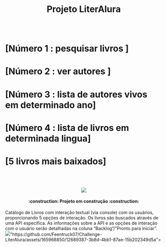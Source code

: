 <p>
<h1 align="center"> Projeto LiterAlura </h1>
</p>
<br></br>
<h1>[Número 1 : pesquisar livros ]</h1>
<h1>[Número 2 : ver autores ]</h1>
<h1>[Número 3 : lista de autores vivos em determinado ano]</h1>
<h1>[Número 4 : lista de livros em determinada lingua]</h1>
<h1>[5 livros mais baixados]</h1>

<br></br>
<p align="center">
<img loading="lazy" src="http://img.shields.io/static/v1?label=STATUS&message=EM%20DESENVOLVIMENTO&color=GREEN&style=for-the-badge"/>
</p>
<h4 align="center"> 
    :construction:  Projeto em construção  :construction:
</h4>
Catálogo de Livros com interação textual (via console) com os usuários, proporcionando 5 opções de interação. Os livros são buscados através de uma API específica. As informações sobre a API e as opções de interação com o usuário serão detalhadas na coluna “Backlog”/”Pronto para iniciar”.
<img src="url">"https://github.com/Feentruck07/Challenge-LiterAlura/assets/165968850/12689387-3b8d-4bb1-87ae-15b202349d5a">
